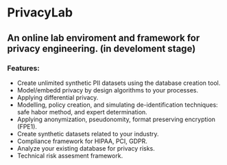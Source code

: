 # PrivacyLab
## An online lab enviroment and framework for privacy engineering. (in develoment stage)

### Features:
- Create unlimited synthetic PII datasets using the database creation tool.
- Model/embedd privacy by design algorithms to your processes.
- Applying differential privacy.
- Modelling, policy creation, and simulating de-identification techniques: safe habor method, and expert determination.  
- Applying anonymization, pseudonomity, format preserving encryption (FPE1).
- Create synthetic datasets related to your industry. 
- Compliance framework for HIPAA, PCI, GDPR.
- Analyze your existing database for privacy risks.
- Technical risk assesment framework.

